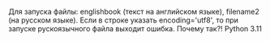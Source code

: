 Для запуска файлы: englishbook (текст на английском языке), filename2 (на русском языке). Если в строке  указать encoding='utf8', то при запуске рускоязычного файла выходит ошибка.
Почему так?! Python 3.11
